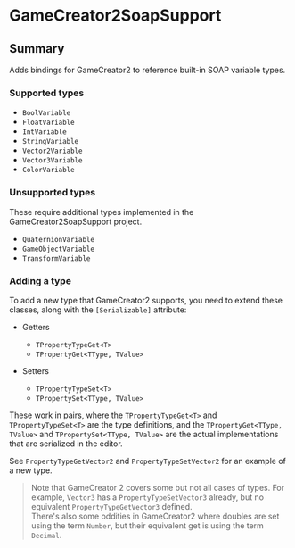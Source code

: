 # GameCreator2SoapSupport

## Summary
Adds bindings for GameCreator2 to reference built-in SOAP variable types. 

### Supported types
- `BoolVariable`
- `FloatVariable`
- `IntVariable`
- `StringVariable`
- `Vector2Variable`
- `Vector3Variable`
- `ColorVariable`


### Unsupported types

These require additional types implemented in the GameCreator2SoapSupport project. 

- `QuaternionVariable`
- `GameObjectVariable`
- `TransformVariable`


### Adding a type
To add a new type that GameCreator2 supports, you need to extend these classes, along with the `[Serializable]` attribute:

- Getters
  - `TPropertyTypeGet<T>`
  - `TPropertyGet<TType, TValue>`

- Setters
  - `TPropertyTypeSet<T>`
  - `TPropertySet<TType, TValue>`

These work in pairs, where the `TPropertyTypeGet<T>` and `TPropertyTypeSet<T>` are the type definitions, and the `TPropertyGet<TType, TValue>` and `TPropertySet<TType, TValue>` are the actual implementations that are serialized in the editor.

See `PropertyTypeGetVector2` and `PropertyTypeSetVector2` for an example of a new type.
> Note that GameCreator 2 covers some but not all cases of types. For example, `Vector3` has a `PropertyTypeSetVector3` already, but no equivalent `PropertyTypeGetVector3` defined.  
> There's also some oddities in GameCreator2 where doubles are set using the term `Number`, but their equivalent get is using the term `Decimal`.